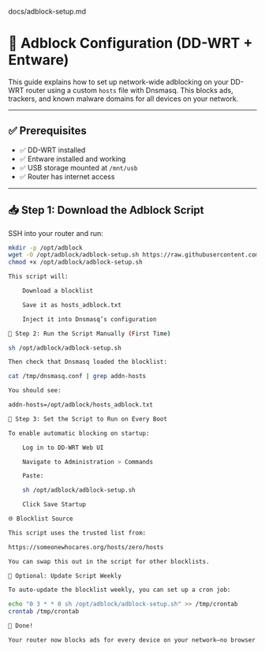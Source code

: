 docs/adblock-setup.md

# 🚫 Adblock Configuration (DD-WRT + Entware)

This guide explains how to set up network-wide adblocking on your DD-WRT router using a custom `hosts` file with Dnsmasq. This blocks ads, trackers, and known malware domains for all devices on your network.

---

## ✅ Prerequisites

- ✅ DD-WRT installed
- ✅ Entware installed and working
- ✅ USB storage mounted at `/mnt/usb`
- ✅ Router has internet access

---

## 📥 Step 1: Download the Adblock Script

SSH into your router and run:

```bash
mkdir -p /opt/adblock
wget -O /opt/adblock/adblock-setup.sh https://raw.githubusercontent.com/Chr0nicHacker/nighthawk-ddwrt-usb-adblock/main/scripts/adblock-setup.sh
chmod +x /opt/adblock/adblock-setup.sh

This script will:

    Download a blocklist

    Save it as hosts_adblock.txt

    Inject it into Dnsmasq’s configuration

🧪 Step 2: Run the Script Manually (First Time)

sh /opt/adblock/adblock-setup.sh

Then check that Dnsmasq loaded the blocklist:

cat /tmp/dnsmasq.conf | grep addn-hosts

You should see:

addn-hosts=/opt/adblock/hosts_adblock.txt

🔁 Step 3: Set the Script to Run on Every Boot

To enable automatic blocking on startup:

    Log in to DD-WRT Web UI

    Navigate to Administration > Commands

    Paste:

    sh /opt/adblock/adblock-setup.sh

    Click Save Startup

🌐 Blocklist Source

This script uses the trusted list from:

https://someonewhocares.org/hosts/zero/hosts

You can swap this out in the script for other blocklists.

🚀 Optional: Update Script Weekly

To auto-update the blocklist weekly, you can set up a cron job:

echo "0 3 * * 0 sh /opt/adblock/adblock-setup.sh" >> /tmp/crontab
crontab /tmp/crontab

🙌 Done!

Your router now blocks ads for every device on your network—no browser extensions needed.



